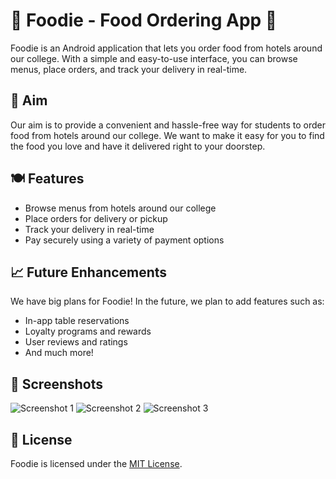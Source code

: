 # 🍔 Foodie - Food Ordering App 🍟

Foodie is an Android application that lets you order food from hotels around our college. With a simple and easy-to-use interface, you can browse menus, place orders, and track your delivery in real-time.

## 🎯 Aim

Our aim is to provide a convenient and hassle-free way for students to order food from hotels around our college. We want to make it easy for you to find the food you love and have it delivered right to your doorstep.

## 🍽️ Features

- Browse menus from hotels around our college
- Place orders for delivery or pickup
- Track your delivery in real-time
- Pay securely using a variety of payment options

## 📈 Future Enhancements

We have big plans for Foodie! In the future, we plan to add features such as:

- In-app table reservations
- Loyalty programs and rewards
- User reviews and ratings
- And much more!

## 📱 Screenshots

![Screenshot 1](ss1.png)
![Screenshot 2](ss2.png)
![Screenshot 3](ss3.png)

## 📝 License

Foodie is licensed under the [MIT License](https://github.com/yourusername/foodie/blob/master/LICENSE).
